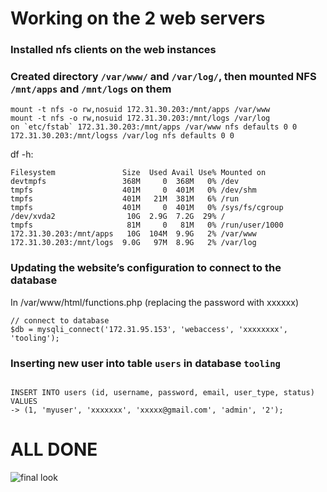 # Working on the 2 web servers

### Installed nfs clients on the web instances ###

### Created directory `/var/www/` and `/var/log/`, then mounted NFS `/mnt/apps` and `/mnt/logs` on them ###

```
mount -t nfs -o rw,nosuid 172.31.30.203:/mnt/apps /var/www
mount -t nfs -o rw,nosuid 172.31.30.203:/mnt/logs /var/log
on `etc/fstab` 172.31.30.203:/mnt/apps /var/www nfs defaults 0 0 172.31.30.203:/mnt/logss /var/log nfs defaults 0 0
```

df -h:

```
Filesystem               Size  Used Avail Use% Mounted on
devtmpfs                 368M     0  368M   0% /dev
tmpfs                    401M     0  401M   0% /dev/shm
tmpfs                    401M   21M  381M   6% /run
tmpfs                    401M     0  401M   0% /sys/fs/cgroup
/dev/xvda2                10G  2.9G  7.2G  29% /
tmpfs                     81M     0   81M   0% /run/user/1000
172.31.30.203:/mnt/apps   10G  104M  9.9G   2% /var/www
172.31.30.203:/mnt/logs  9.0G   97M  8.9G   2% /var/log
```

### Updating the website’s configuration to connect to the database ###

In /var/www/html/functions.php (replacing the password with xxxxxx)

```
// connect to database
$db = mysqli_connect('172.31.95.153', 'webaccess', 'xxxxxxxx', 'tooling');
```

### Inserting new user into table `users` in database `tooling` ###

```

INSERT INTO users (id, username, password, email, user_type, status) VALUES
-> (1, 'myuser', 'xxxxxxx', 'xxxxx@gmail.com', 'admin', '2');
```

# ALL DONE

<img src="final.png" alt="final look" title="My website" style="display: inline-block; margin: 0 auto; max-width: 300px"/>

